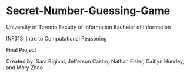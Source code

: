 # Secret-Number-Guessing-Game
University of Toronto
Faculty of Information
Bachelor of Information

INF313: Intro to Computational Reasoning

Final Project

Created by: Sara Bigioni, Jefferson Castro, Nathan Fisler, Caitlyn Hundey, and Mary Zhao